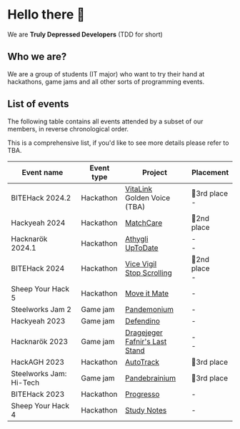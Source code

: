 # Hello there 👋

We are **Truly Depressed Developers** (TDD for short)

## Who we are?
We are a group of students (IT major) who want to try their hand at hackathons, game jams and all other sorts of programming events.

## List of events
The following table contains all events attended by a subset of our members, in reverse chronological order.

This is a comprehensive list, if you'd like to see more details please refer to TBA.

| Event name | Event type | Project | Placement |
|---|---|---|---|
| BITEHack 2024.2 | Hackathon | [VitaLink](https://github.com/Truly-Depressed-Developers/VitaLink)<br>Golden Voice (TBA) | 🥉3rd place<br>- |
| Hackyeah 2024 | Hackathon | [MatchCare](https://github.com/Truly-Depressed-Developers/MatchCare)| 🥈2nd place |
| Hacknarök 2024.1 | Hackathon | [Athygli](https://github.com/Truly-Depressed-Developers/athygli)<br>[UpToDate](https://github.com/Truly-Depressed-Developers/upToDate) | -<br>- |
| BITEHack 2024 | Hackathon | [Vice Vigil](https://github.com/Truly-Depressed-Developers/ViceVigil)<br>[Stop Scrolling](https://github.com/Truly-Depressed-Developers/stop-scrolling) | 🥈2nd place<br>- |
| Sheep Your Hack 5 | Hackathon | [Move it Mate](https://github.com/Truly-Depressed-Developers/move-it-mate) | - |
| Steelworks Jam 2 | Game jam | [Pandemonium](https://github.com/Truly-Depressed-Developers/pandemonium) | - |
| Hackyeah 2023 | Game jam | [Defendino](https://github.com/Truly-Depressed-Developers/defendino) | - |
| Hacknarök 2023 | Game jam | [Dragejeger](https://github.com/Truly-Depressed-Developers/dragejeger)<br>[Fafnir's Last Stand](https://github.com/Truly-Depressed-Developers/fafnirs-last-stand) | -<br>- |
| HackAGH 2023 | Hackathon | [AutoTrack](https://github.com/Truly-Depressed-Developers/auto-track) | 🥉3rd place |
| Steelworks Jam: Hi-Tech | Game jam | [Pandebrainium](https://github.com/Truly-Depressed-Developers/pandebrainium) | 🥉3rd place |
| BITEHack 2023 | Hackathon | [Progresso](https://github.com/Truly-Depressed-Developers/progresso) | - |
| Sheep Your Hack 4 | Hackathon | [Study Notes](https://github.com/Truly-Depressed-Developers/study-notes) | - |

